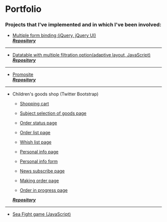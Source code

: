 Portfolio
=========
### Projects that I've implemented and in which I've been involved:

* [Multiple form binding (jQuery, jQuery UI)](https://evgar.github.io/list-attached-form/index.html)     
***[Repository](https://github.com/evgar/list_attached_form)***

---

* [Datatable with multiple filtration option(adaptive layout, JavaScript)](https://evgar.github.io/ipt/index.html)     
***[Repository](https://github.com/evgar/dashboard)***

---

* [Promosite](https://evgar.github.io/promo_site/index.html)     
***[Repository](https://github.com/evgar/kirill_test)***

---

* Children's goods shop (Twitter Bootstrap)

	* [Shopping cart](http://evgar.esy.es/some_shop/some_shop_viewed.php)

	* [Subject selection of goods page](http://evgar.esy.es/some_shop/some_shop_wishlist_item.php)

	* [Order status page](http://evgar.esy.es/some_shop/some_shop_order.php)

	* [Order list page](http://evgar.esy.es/some_shop/some_shop_orders.php)

	* [Whish list page](http://evgar.esy.es/some_shop/some_shop_wishlist.php)

	* [Personal info page](http://evgar.esy.es/some_shop/some_shop_personal_info.php)

	* [Personal info form](http://evgar.esy.es/some_shop/some_shop_personal_info_edit_2.php)

	* [News subscribe page](http://evgar.esy.es/some_shop/some_shop_newsletters_edit.php)

	* [Making order page](http://evgar.esy.es/some_shop/some_shop_cart.php)

	* [Order in progress page](http://evgar.esy.es/some_shop/some_shop_waitlist.php)
	 
   ***[Repository](https://github.com/evgar/kirill_test)***

---

* [Sea Fight game (JavaScript)](https://evgar.github.io/battleship/index.html)